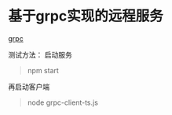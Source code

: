 # 基于grpc实现的远程服务

[grpc](https://github.com/grpc/grpc-node)

测试方法：
启动服务
> npm start

再启动客户端
> node grpc-client-ts.js
